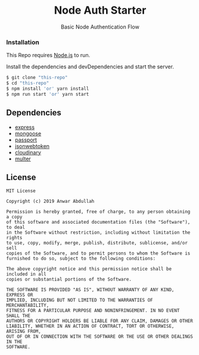 <!-- markdownlint-disable MD033 -->
<div align="center">

# Node Auth Starter

Basic Node Authentication Flow

</div>

### Installation
This Repo requires [Node.js](https://nodejs.org/) to run.

Install the dependencies and devDependencies and start the server.

```sh
$ git clone "this-repo"
$ cd "this-repo"
$ npm install 'or' yarn install
$ npm run start 'or' yarn start
```

## Dependencies

* [express](https://www.npmjs.com/package/express)
* [mongoose](https://www.npmjs.com/package/mongoose)
* [passport](https://www.npmjs.com/package/passport)
* [jsonwebtoken](https://www.npmjs.com/package/jsonwebtoken)
* [cloudinary](https://www.npmjs.com/package/cloudinary)
* [multer](https://www.npmjs.com/package/multer)

## License

    MIT License

    Copyright (c) 2019 Anwar Abdullah

    Permission is hereby granted, free of charge, to any person obtaining a copy
    of this software and associated documentation files (the "Software"), to deal
    in the Software without restriction, including without limitation the rights
    to use, copy, modify, merge, publish, distribute, sublicense, and/or sell
    copies of the Software, and to permit persons to whom the Software is
    furnished to do so, subject to the following conditions:

    The above copyright notice and this permission notice shall be included in all
    copies or substantial portions of the Software.

    THE SOFTWARE IS PROVIDED "AS IS", WITHOUT WARRANTY OF ANY KIND, EXPRESS OR
    IMPLIED, INCLUDING BUT NOT LIMITED TO THE WARRANTIES OF MERCHANTABILITY,
    FITNESS FOR A PARTICULAR PURPOSE AND NONINFRINGEMENT. IN NO EVENT SHALL THE
    AUTHORS OR COPYRIGHT HOLDERS BE LIABLE FOR ANY CLAIM, DAMAGES OR OTHER
    LIABILITY, WHETHER IN AN ACTION OF CONTRACT, TORT OR OTHERWISE, ARISING FROM,
    OUT OF OR IN CONNECTION WITH THE SOFTWARE OR THE USE OR OTHER DEALINGS IN THE
    SOFTWARE.